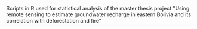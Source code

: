 Scripts in R used for statistical analysis of the master thesis project "Using remote sensing to estimate groundwater recharge in eastern Bolivia and its correlation with deforestation and fire"